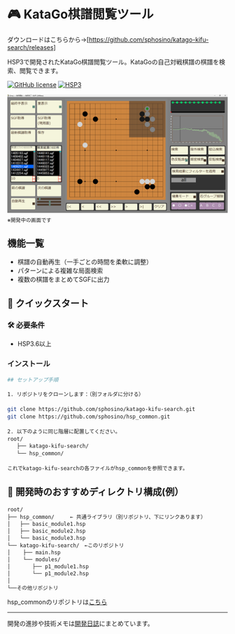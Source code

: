 # 🎮 KataGo棋譜閲覧ツール
ダウンロードはこちらから→[https://github.com/sphosino/katago-kifu-search/releases]

HSP3で開発されたKataGo棋譜閲覧ツール。KataGoの自己対戦棋譜の棋譜を検索、閲覧できます。

[![GitHub license](https://img.shields.io/github/license/sphosino/katago-kifu-search)](LICENSE)
[![HSP3](https://img.shields.io/badge/HSP-3.6+-brightgreen)](https://hsp.tv/)

<img src="docs/screenshot.png" width="600" alt="スクリーンショット">
<sub>※開発中の画面です</sub>

## 機能一覧
- 棋譜の自動再生（一手ごとの時間を柔軟に調整）
- パターンによる複雑な局面検索
- 複数の棋譜をまとめてSGFに出力
   
## 🚀 クイックスタート

### 🛠 必要条件
- HSP3.6以上

### インストール
```bash
## セットアップ手順

1. リポジトリをクローンします：（別フォルダに分ける）

git clone https://github.com/sphosino/katago-kifu-search.git
git clone https://github.com/sphosino/hsp_common.git

2. 以下のように同じ階層に配置してください。　
root/
   ├── katago-kifu-search/
   └── hsp_common/

これでkatago-kifu-searchの各ファイルがhsp_commonを参照できます。
```

## 📂 開発時のおすすめディレクトリ構成(例）
```plaintext
root/
├── hsp_common/     ← 共通ライブラリ（別リポジトリ、下にリンクあります）
│   ├── basic_module1.hsp
│   ├── basic_module2.hsp
│   └── basic_module3.hsp
└── katago-kifu-search/　←このリポジトリ
│    ├── main.hsp
│    └── modules/
│       ├── p1_module1.hsp
│       └── p1_module2.hsp
│
└──その他リポジトリ
```
hsp_commonのリポジトリは[こちら](https://github.com/sphosino/hsp_common)



---
開発の進捗や技術メモは[開発日誌](https://sphosino.github.io/katago-kifu-search)にまとめています。
